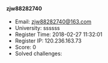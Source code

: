 #### zjw88282740  

* Email: zjw88282740@163.com  
* University: ssssss  
* Register Time: 2018-02-27 11:32:01  
* Register IP: 120.236.163.73  
* Score: 0  
* Solved challenges: 
